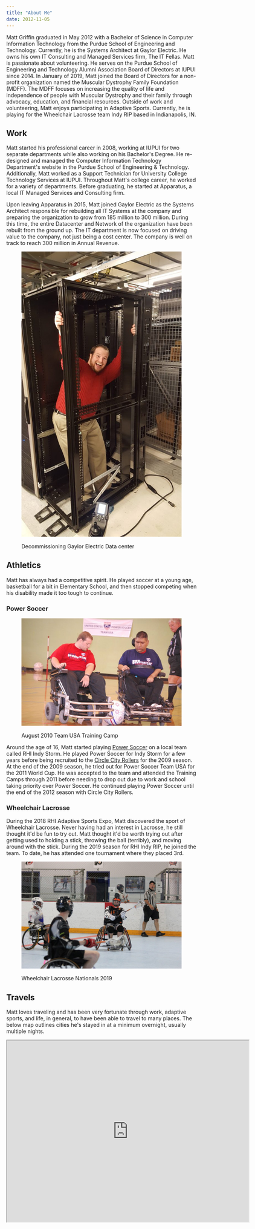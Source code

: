 ```yaml
---
title: "About Me"
date: 2012-11-05
---
```


Matt Griffin graduated in May 2012 with a Bachelor of Science in Computer Information Technology from the Purdue School of Engineering and Technology. Currently, he is the Systems Architect at Gaylor Electric. He owns his own IT Consulting and Managed Services firm, The IT Fellas. Matt is passionate about volunteering. He serves on the Purdue School of Engineering and Technology Alumni Association Board of Directors at IUPUI since 2014. In January of 2019, Matt joined the Board of Directors for a non-profit organization named the Muscular Dystrophy Family Foundation (MDFF). The MDFF focuses on increasing the quality of life and independence of people with Muscular Dystrophy and their family through advocacy, education, and financial resources. Outside of work and volunteering, Matt enjoys participating in Adaptive Sports. Currently, he is playing for the Wheelchair Lacrosse team Indy RIP based in Indianapolis, IN.

## Work

Matt started his professional career in 2008, working at IUPUI for two separate departments while also working on his Bachelor's Degree. He re-designed and managed the Computer Information Technology Department's website in the Purdue School of Engineering & Technology. Additionally, Matt worked as a Support Technician for University College Technology Services at IUPUI. Throughout Matt's college career, he worked for a variety of departments. Before graduating, he started at Apparatus, a local IT Managed Services and Consulting firm.

Upon leaving Apparatus in 2015, Matt joined Gaylor Electric as the Systems Architect responsible for rebuilding all IT Systems at the company and preparing the organization to grow from 185 million to 300 million. During this time, the entire Datacenter and Network of the organization have been rebuilt from the ground up. The IT department is now focused on driving value to the company, not just being a cost center. The company is well on track to reach 300 million in Annual Revenue.

<figure>

![](/assets/images/pages/about-me/20170216_213340-e1566312838997-576x1024.jpg)

<figcaption>

Decommissioning Gaylor Electric Data center

</figcaption>

</figure>

## Athletics

Matt has always had a competitive spirit. He played soccer at a young age, basketball for a bit in Elementary School, and then stopped competing when his disability made it too tough to continue.

### Power Soccer

<figure>

![](/assets/images/pages/about-me/40548_420093671401_404646_n-1.jpg)

<figcaption>

August 2010 Team USA Training Camp

</figcaption>

</figure>

Around the age of 16, Matt started playing [Power Soccer](https://www.powersoccerusa.org/) on a local team called RHI Indy Storm. He played Power Soccer for Indy Storm for a few years before being recruited to the [Circle City Rollers](https://www.facebook.com/ccrpowersoccer/) for the 2009 season. At the end of the 2009 season, he tried out for Power Soccer Team USA for the 2011 World Cup. He was accepted to the team and attended the Training Camps through 2011 before needing to drop out due to work and school taking priority over Power Soccer. He continued playing Power Soccer until the end of the 2012 season with Circle City Rollers. 

### Wheelchair Lacrosse

During the 2018 RHI Adaptive Sports Expo, Matt discovered the sport of Wheelchair Lacrosse. Never having had an interest in Lacrosse, he still thought it'd be fun to try out. Matt thought it'd be worth trying out after getting used to holding a stick, throwing the ball (terribly), and moving around with the stick. During the 2019 season for RHI Indy RIP, he joined the team. To date, he has attended one tournament where they placed 3rd.

<figure>

![](/assets/images/pages/about-me/IMG_1108-1024x683.jpg)

<figcaption>

Wheelchair Lacrosse Nationals 2019

</figcaption>

</figure>

## Travels

Matt loves traveling and has been very fortunate through work, adaptive sports, and life, in general, to have been able to travel to many places. The below map outlines cities he's stayed in at a minimum overnight, usually multiple nights.

<iframe src="https://www.google.com/maps/d/u/0/embed?mid=1icCySrEquq44QGgH0TMsDKeonSmirRyC" width="640" height="480"></iframe>
